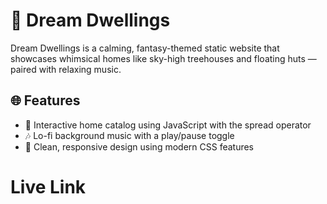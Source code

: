 # 🌙 Dream Dwellings

Dream Dwellings is a calming, fantasy-themed static website that showcases whimsical homes like sky-high treehouses and floating huts — paired with relaxing music.

## 🌐 Features

- 🏡 Interactive home catalog using JavaScript with the spread operator
- 🎶 Lo-fi background music with a play/pause toggle
- 🎨 Clean, responsive design using modern CSS features

# Live Link

